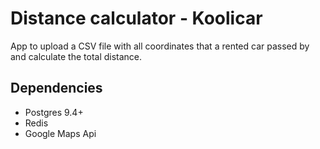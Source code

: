 # Distance calculator - Koolicar

App to upload a CSV file with all coordinates that a rented car passed by and calculate the total distance.

## Dependencies
* Postgres 9.4+
* Redis
* Google Maps Api

